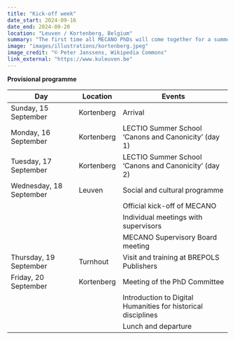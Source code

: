 ```yaml
---
title: "Kick-off week"
date_start: 2024-09-16
date_end: 2024-09-20
location: "Leuven / Kortenberg, Belgium"
summary: "The first time all MECANO PhDs will come together for a summer school on canons and canonicity, a visit to the Brepols publishing house in Turnhout, and the first DH training modules."
image: "images/illustrations/kortenberg.jpeg"
image_credit: "© Peter Janssens, Wikipedia Commons"
link_external: "https://www.kuleuven.be"
---
```


**Provisional programme**

| Day | Location | Events |
| ---	| -----	| -----	|
| Sunday, 15 September | Kortenberg |  Arrival | 
| Monday, 16 September | Kortenberg | LECTIO Summer School ‘Canons and Canonicity’ (day 1) |
| Tuesday, 17 September | Kortenberg | LECTIO Summer School ‘Canons and Canonicity’ (day 2) | 
| Wednesday, 18 September | Leuven | Social and cultural programme |
| | |  Official kick-off of MECANO | 
| | | Individual meetings with supervisors |
| | | MECANO Supervisory Board meeting |
| Thursday, 19 September | Turnhout | Visit and training at BREPOLS Publishers |
| Friday, 20 September | Kortenberg | Meeting of the PhD Committee |
| | | Introduction to Digital Humanities for historical disciplines |
| | | Lunch and departure |

